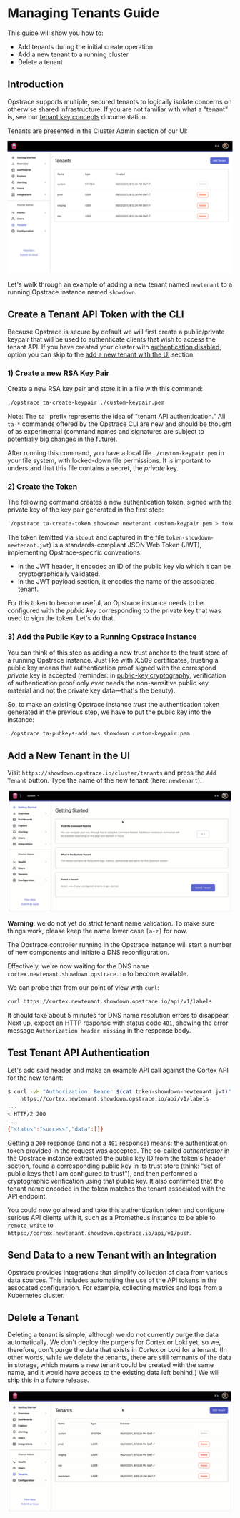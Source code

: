 # Managing Tenants Guide

This guide will show you how to:

* Add tenants during the initial create operation
* Add a new tenant to a running cluster
* Delete a tenant

## Introduction

Opstrace supports multiple, secured tenants to logically isolate concerns on otherwise shared infrastructure.
If you are not familiar with what a "tenant" is, see our [tenant key concepts](../../references/concepts.md#tenants) documentation.

Tenants are presented in the Cluster Admin section of our UI:

![tenant overview page](../../assets/tenants-guide-overview-1.png)

Let's walk through an example of adding a new tenant named `newtenant` to a running Opstrace instance named `showdown`.

<!-- TODO link to the integrations guide when it exists
If you’re coming from the [quick start](../../quickstart.md), and haven’t yet sent data to one of your tenants, stay tuned for our forthcoming integrations guide to make that process easy.
-->

## Create a Tenant API Token with the CLI

Because Opstrace is secure by default we will first create a public/private keypair that will be used to authenticate clients that wish to access the tenant API.
If you have created your cluster with [authentication disabled](https://opstrace.com/docs/references/cluster-configuration#data_api_authentication_disabled), option you can skip to the [add a new tenant with the UI](adding-and-managing-tenants.md#add-a-new-tenant-with-the-ui) section.

### 1) Create a new RSA Key Pair

Create a new RSA key pair and store it in a file with this command:

```bash
./opstrace ta-create-keypair ./custom-keypair.pem
```

Note: The `ta-` prefix represents the idea of "tenant API authentication." All
`ta-*` commands offered by the Opstrace CLI are new and should be thought of as
experimental (command names and signatures are subject to potentially big
changes in the future).

After running this command, you have a local file `./custom-keypair.pem` in your
file system, with locked-down file permissions.
It is important to understand
that this file contains a secret, the _private_ key.

### 2) Create the Token

The following command creates a new authentication token, signed with the
private key of the key pair generated in the first step:

```bash
./opstrace ta-create-token showdown newtenant custom-keypair.pem > token-showdown-newtenant.jwt
```

The token (emitted via `stdout` and captured in the file
`token-showdown-newtenant.jwt`) is a standards-compliant JSON Web Token (JWT),
implementing Opstrace-specific conventions:

* in the JWT header, it encodes an ID of the public key via which it can be
  cryptographically validated.
* in the JWT payload section, it encodes the name of the associated tenant.

For this token to become useful, an Opstrace instance needs to be configured
with the _public key_ corresponding to the private key that was used to sign the
token.
Let's do that.

### 3) Add the Public Key to a Running Opstrace Instance

You can think of this step as adding a new trust anchor to the trust store of a
running Opstrace instance.
Just like with X.509 certificates, trusting a public
key means that authentication proof signed with the correspond _private_ key is
accepted (reminder: in
[public-key cryptography](https://en.wikipedia.org/wiki/Public-key_cryptography),
verification of authentication proof only ever needs the non-sensitive public
key material and not the private key data—that's the beauty).

So, to make an existing Opstrace instance _trust_ the authentication token
generated in the previous step, we have to put the public key into the instance:

```bash
./opstrace ta-pubkeys-add aws showdown custom-keypair.pem
```

## Add a New Tenant in the UI

Visit `https://showdown.opstrace.io/cluster/tenants` and press the `Add Tenant` button.
Type the name of the new tenant (here: `newtenant`).

![add tenant gif](../../assets/tenants-guide-add.gif)

**Warning**: we do not yet do strict tenant name validation.
To make sure things
work, please keep the name lower case `[a-z]` for now.

The Opstrace controller running in the Opstrace instance will start a number of new components and initiate a DNS reconfiguration.

Effectively, we're now waiting for the DNS name
`cortex.newtenant.showdown.opstrace.io` to become available.

We can probe that from our point of view with `curl`:

```bash
curl https://cortex.newtenant.showdown.opstrace.io/api/v1/labels
```

It should take about 5 minutes for DNS name resolution errors to disappear.
Next
up, expect an HTTP response with status code `401`, showing the error message
`Authorization header missing` in the response body.

## Test Tenant API Authentication

Let's add said header and make an example API call against the Cortex API for
the new tenant:

```bash
$ curl -vH "Authorization: Bearer $(cat token-showdown-newtenant.jwt)" \
    https://cortex.newtenant.showdown.opstrace.io/api/v1/labels
...
< HTTP/2 200
...
{"status":"success","data":[]}
```

Getting a `200` response (and not a `401` response) means: the authentication token provided in the request was accepted.
The so-called _authenticator_ in the Opstrace instance extracted the public key ID from the token's header section, found a corresponding public key in its trust store (think: "set of public keys that I am configured to trust"), and then performed a cryptographic verification using that public key.
It also confirmed that the tenant name encoded in the token matches the tenant associated with the API endpoint.

You could now go ahead and take this authentication token and configure serious API clients with it, such as a Prometheus instance to be able to `remote_write` to `https://cortex.newtenant.showdown.opstrace.io/api/v1/push`.

## Send Data to a new Tenant with an Integration

Opstrace provides integrations that simplify collection of data from various data sources.
This includes automating the use of the API tokens in the assocated configuration.
For example, collecting metrics and logs from a Kubernetes cluster.

## Delete a Tenant

Deleting a tenant is simple, although we do not currently purge the data automatically.  We don't deploy the purgers for Cortex or Loki yet, so we, therefore, don't purge the data that exists in Cortex or Loki for a tenant. (In other words, while we delete the tenants, there are still remnants of the data in storage, which means a new tenant could be created with the same name, and it would have access to the existing data left behind.) We will ship this in a future release.

![deleting a tenant gif](../../assets/tenants-guide-delete.gif)
